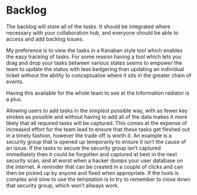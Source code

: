 # Backlog

The backlog will store all of the tasks. It should be integrated where necessary with your collaboration hub, and everyone should be able to access and add backlog issues.

My preference is to view the tasks in a Kanaban style tool which enables the easy tracking of tasks. For some reason having a tool which lets you drag and drop your tasks between various states seems to empower the team to update the status with less badgering than updating an individual ticket without the ability to conceptualise where it sits in the greater chain of events.

Having this available for the whole team to see at the Information radiator is a plus.

Allowing users to add tasks in the simplest possible way, with as fewer key strokes as possible and without having to add all of the data makes it more likely that all required tasks will be captured. This comes at the expense of increased effort for the team lead to ensure that these tasks get fleshed out in a timely fashion, however the trade off is worth it. An example is a security group that is opened up temporarily to ensure it isn’t the cause of an issue. If the tasks to secure the security group isn’t captured immediately then it could be forgotten and captured at best in the next security scan, and at worst when a hacker dumps your user database on the internet. A reminder that can be created in a couple of clicks and can then be picked up by anyone and fixed when appropriate. If the tools is complex and slow to use the temptation is to try to remember to close down that security group, which won’t allways work.

